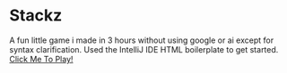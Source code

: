 # Stackz
A fun little game i made in 3 hours without using google or ai except for syntax clarification. Used the IntelliJ IDE HTML boilerplate to get started.
<br>
[Click Me To Play!](https://landycodes.github.io/Stackz/)
